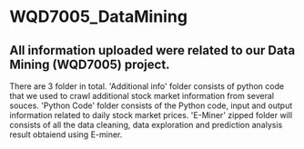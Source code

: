 # WQD7005_DataMining
## All information uploaded were related to our Data Mining (WQD7005) project.
There are 3 folder in total. 
'Additional info' folder consists of python code that we used to crawl additional stock market information from several souces.
'Python Code' folder consists of the Python code, input and output information related to daily stock market prices.
'E-Miner' zipped folder will consists of all the data cleaning, data exploration and prediction analysis result obtaiend using E-miner. 
